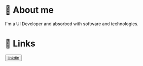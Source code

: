 # 🚀 About me
I'm a UI Developer and absorbed with software and technologies.

# 🔗 Links
<button class="icon brands fa-linkedin " style="color: rgb(78, 78, 240);"><a href="https://www.linkedin.com/in/biswastitir/">linkdin</a></button>
